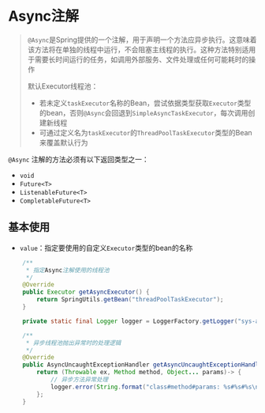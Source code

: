 # Async注解

> `@Async`是Spring提供的一个注解，用于声明一个方法应异步执行。这意味着该方法将在单独的线程中运行，不会阻塞主线程的执行。这种方法特别适用于需要长时间运行的任务，如调用外部服务、文件处理或任何可能耗时的操作
>
> 默认Executor线程池：
>
> - 若未定义`taskExecutor`名称的Bean，尝试依据类型获取`Executor`类型的bean，否则`@Async`会回退到`SimpleAsyncTaskExecutor`，每次调用创建新线程
> - 可通过定义名为`taskExecutor`的`ThreadPoolTaskExecutor`类型的Bean来覆盖默认行为

`@Async` 注解的方法必须有以下返回类型之一：

- `void`
- `Future<T>`
- `ListenableFuture<T>`
- `CompletableFuture<T>`

## 基本使用

- `value`：指定要使用的自定义`Executor`类型的bean的名称

```java
    /**
     * 指定Async注解使用的线程池
     */
    @Override
    public Executor getAsyncExecutor() {
        return SpringUtils.getBean("threadPoolTaskExecutor");
    }

    private static final Logger logger = LoggerFactory.getLogger("sys-async");

    /**
     * 异步线程池抛出异常时的处理逻辑
     */
    @Override
    public AsyncUncaughtExceptionHandler getAsyncUncaughtExceptionHandler() {
        return (Throwable ex, Method method, Object... params)-> {
            // 异步方法异常处理
            logger.error(String.format("class#method#params: %s#%s#%s\nCaused: %s", method.getDeclaringClass().getName(), method.getName(), Arrays.toString(params), ExceptionUtil.getExceptionMessage(ex)));
        };
    }
```
